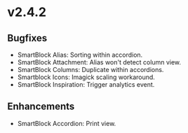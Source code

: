 # v2.4.2

## Bugfixes

- SmartBlock Alias: Sorting within accordion.
- SmartBlock Attachment: Alias won't detect column view.
- SmartBlock Columns: Duplicate within accordions.
- Smartblock Icons: Imagick scaling workaround.
- SmartBlock Inspiration: Trigger analytics event.

## Enhancements

- SmartBlock Accordion: Print view.